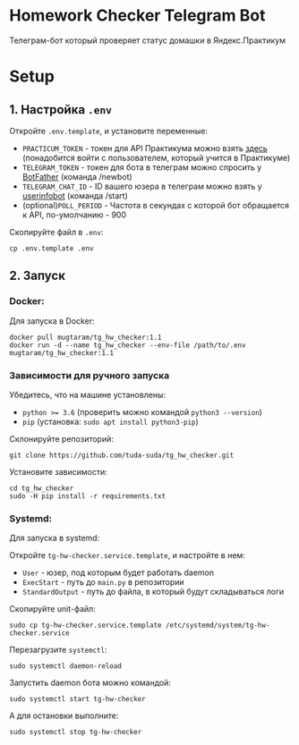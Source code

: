 # Homework Checker Telegram Bot
Телеграм-бот который проверяет статус домашки в Яндекс.Практикум

# Setup
## 1. Настройка `.env`

Откройте `.env.template`, и установите переменные:

 - `PRACTICUM_TOKEN` - токен для API Практикума можно взять [здесь](https://oauth.yandex.ru/authorize?response_type=token&client_id=1d0b9dd4d652455a9eb710d450ff456a) (понадобится войти с пользователем, который учится в Практикуме)
 - `TELEGRAM_TOKEN` - токен для бота в телеграм можно спросить у [BotFather](https://t.me/botfather) (команда /newbot)
 - `TELEGRAM_CHAT_ID` - ID вашего юзера в телеграм можно взять у [userinfobot](https://t.me/userinfobot) (команда /start)
 - (optional)`POLL_PERIOD` - Частота в секундах с которой бот обращается к API, по-умолчанию - 900

Скопируйте файл в `.env`:
```
cp .env.template .env
```

## 2. Запуск

### Docker:
Для запуска в Docker:
```
docker pull mugtaram/tg_hw_checker:1.1
docker run -d --name tg_hw_checker --env-file /path/to/.env mugtaram/tg_hw_checker:1.1
```

### Зависимости для ручного запуска
Убедитесь, что на машине установлены:

 - `python >= 3.6` (проверить можно командой `python3 --version`)
 - `pip` (установка: `sudo apt install python3-pip`)

Склонируйте репозиторий:

```
git clone https://github.com/tuda-suda/tg_hw_checker.git
```

Установите зависимости:

```
cd tg_hw_checker
sudo -H pip install -r requirements.txt
```
### Systemd:
Для запуска в systemd:

Откройте `tg-hw-checker.service.template`, и настройте в нем:

 - `User` - юзер, под которым будет работать daemon
 - `ExecStart` - путь до `main.py` в репозитории
 - `StandardOutput` - путь до файла, в который будут складываться логи

Скопируйте unit-файл:
```
sudo cp tg-hw-checker.service.template /etc/systemd/system/tg-hw-checker.service
```
Перезагрузите `systemctl`:
```
sudo systemctl daemon-reload
```
Запустить daemon бота можно командой:
```
sudo systemctl start tg-hw-checker
```
А для остановки выполните:
```
sudo systemctl stop tg-hw-checker
```
